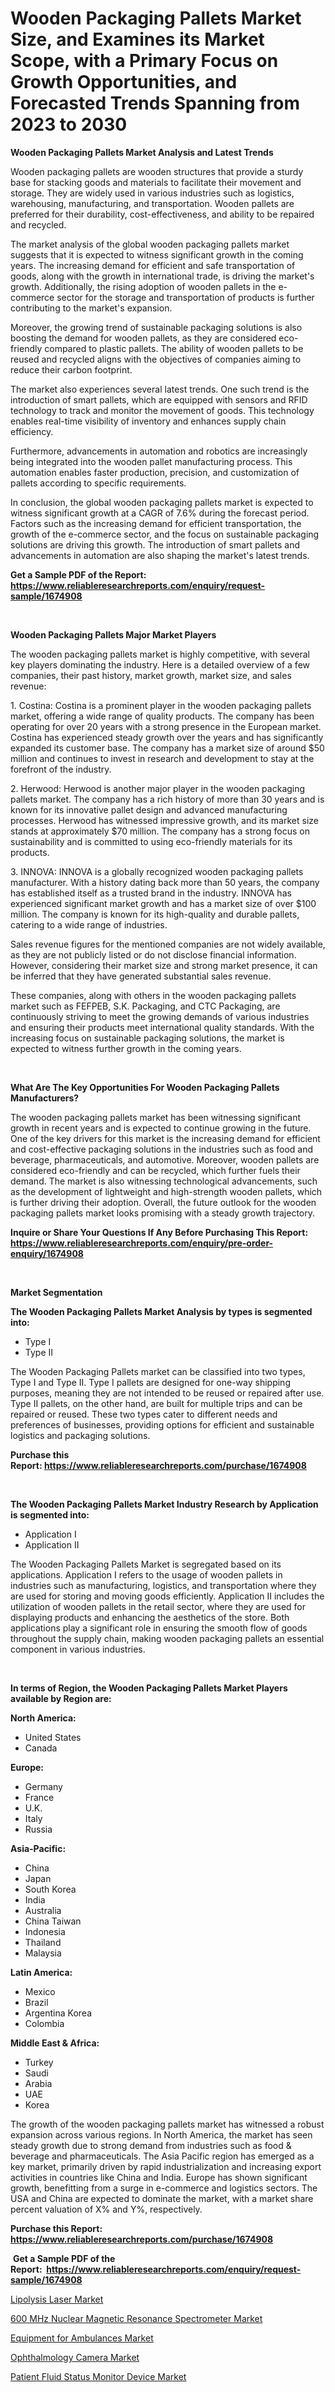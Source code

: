 <p><h1>Wooden Packaging Pallets Market Size, and Examines its Market Scope, with a Primary Focus on Growth Opportunities, and Forecasted Trends Spanning from 2023 to 2030</h1></p><p><strong>Wooden Packaging Pallets Market Analysis and Latest Trends</strong></p>
<p><p>Wooden packaging pallets are wooden structures that provide a sturdy base for stacking goods and materials to facilitate their movement and storage. They are widely used in various industries such as logistics, warehousing, manufacturing, and transportation. Wooden pallets are preferred for their durability, cost-effectiveness, and ability to be repaired and recycled.</p><p>The market analysis of the global wooden packaging pallets market suggests that it is expected to witness significant growth in the coming years. The increasing demand for efficient and safe transportation of goods, along with the growth in international trade, is driving the market's growth. Additionally, the rising adoption of wooden pallets in the e-commerce sector for the storage and transportation of products is further contributing to the market's expansion.</p><p>Moreover, the growing trend of sustainable packaging solutions is also boosting the demand for wooden pallets, as they are considered eco-friendly compared to plastic pallets. The ability of wooden pallets to be reused and recycled aligns with the objectives of companies aiming to reduce their carbon footprint.</p><p>The market also experiences several latest trends. One such trend is the introduction of smart pallets, which are equipped with sensors and RFID technology to track and monitor the movement of goods. This technology enables real-time visibility of inventory and enhances supply chain efficiency.</p><p>Furthermore, advancements in automation and robotics are increasingly being integrated into the wooden pallet manufacturing process. This automation enables faster production, precision, and customization of pallets according to specific requirements.</p><p>In conclusion, the global wooden packaging pallets market is expected to witness significant growth at a CAGR of 7.6% during the forecast period. Factors such as the increasing demand for efficient transportation, the growth of the e-commerce sector, and the focus on sustainable packaging solutions are driving this growth. The introduction of smart pallets and advancements in automation are also shaping the market's latest trends.</p></p>
<p><strong>Get a Sample PDF of the Report:&nbsp; <a href="https://www.reliableresearchreports.com/enquiry/request-sample/1674908">https://www.reliableresearchreports.com/enquiry/request-sample/1674908</a></strong></p>
<p>&nbsp;</p>
<p><strong>Wooden Packaging Pallets Major Market Players</strong></p>
<p><p>The wooden packaging pallets market is highly competitive, with several key players dominating the industry. Here is a detailed overview of a few companies, their past history, market growth, market size, and sales revenue:</p><p>1. Costina: Costina is a prominent player in the wooden packaging pallets market, offering a wide range of quality products. The company has been operating for over 20 years with a strong presence in the European market. Costina has experienced steady growth over the years and has significantly expanded its customer base. The company has a market size of around $50 million and continues to invest in research and development to stay at the forefront of the industry.</p><p>2. Herwood: Herwood is another major player in the wooden packaging pallets market. The company has a rich history of more than 30 years and is known for its innovative pallet design and advanced manufacturing processes. Herwood has witnessed impressive growth, and its market size stands at approximately $70 million. The company has a strong focus on sustainability and is committed to using eco-friendly materials for its products.</p><p>3. INNOVA: INNOVA is a globally recognized wooden packaging pallets manufacturer. With a history dating back more than 50 years, the company has established itself as a trusted brand in the industry. INNOVA has experienced significant market growth and has a market size of over $100 million. The company is known for its high-quality and durable pallets, catering to a wide range of industries.</p><p>Sales revenue figures for the mentioned companies are not widely available, as they are not publicly listed or do not disclose financial information. However, considering their market size and strong market presence, it can be inferred that they have generated substantial sales revenue.</p><p>These companies, along with others in the wooden packaging pallets market such as FEFPEB, S.K. Packaging, and CTC Packaging, are continuously striving to meet the growing demands of various industries and ensuring their products meet international quality standards. With the increasing focus on sustainable packaging solutions, the market is expected to witness further growth in the coming years.</p></p>
<p>&nbsp;</p>
<p><strong>What Are The Key Opportunities For Wooden Packaging Pallets Manufacturers?</strong></p>
<p><p>The wooden packaging pallets market has been witnessing significant growth in recent years and is expected to continue growing in the future. One of the key drivers for this market is the increasing demand for efficient and cost-effective packaging solutions in the industries such as food and beverage, pharmaceuticals, and automotive. Moreover, wooden pallets are considered eco-friendly and can be recycled, which further fuels their demand. The market is also witnessing technological advancements, such as the development of lightweight and high-strength wooden pallets, which is further driving their adoption. Overall, the future outlook for the wooden packaging pallets market looks promising with a steady growth trajectory.</p></p>
<p><strong>Inquire or Share Your Questions If Any Before Purchasing This Report: <a href="https://www.reliableresearchreports.com/enquiry/pre-order-enquiry/1674908">https://www.reliableresearchreports.com/enquiry/pre-order-enquiry/1674908</a></strong></p>
<p>&nbsp;</p>
<p><strong>Market Segmentation</strong></p>
<p><strong>The Wooden Packaging Pallets Market Analysis by types is segmented into:</strong></p>
<p><ul><li>Type I</li><li>Type II</li></ul></p>
<p><p>The Wooden Packaging Pallets market can be classified into two types, Type I and Type II. Type I pallets are designed for one-way shipping purposes, meaning they are not intended to be reused or repaired after use. Type II pallets, on the other hand, are built for multiple trips and can be repaired or reused. These two types cater to different needs and preferences of businesses, providing options for efficient and sustainable logistics and packaging solutions.</p></p>
<p><strong>Purchase this Report:&nbsp;<a href="https://www.reliableresearchreports.com/purchase/1674908">https://www.reliableresearchreports.com/purchase/1674908</a></strong></p>
<p>&nbsp;</p>
<p><strong>The Wooden Packaging Pallets Market Industry Research by Application is segmented into:</strong></p>
<p><ul><li>Application I</li><li>Application II</li></ul></p>
<p><p>The Wooden Packaging Pallets Market is segregated based on its applications. Application I refers to the usage of wooden pallets in industries such as manufacturing, logistics, and transportation where they are used for storing and moving goods efficiently. Application II includes the utilization of wooden pallets in the retail sector, where they are used for displaying products and enhancing the aesthetics of the store. Both applications play a significant role in ensuring the smooth flow of goods throughout the supply chain, making wooden packaging pallets an essential component in various industries.</p></p>
<p>&nbsp;</p>
<p><strong>In terms of Region, the Wooden Packaging Pallets Market Players available by Region are:</strong></p>
<p>
    <p> <strong> North America: </strong>
        <ul>
            <li>United States</li>
            <li>Canada</li>
        </ul>
        </p> 
    <p> <strong> Europe: </strong>
        <ul>
            <li>Germany</li>
            <li>France</li>
            <li>U.K.</li>
            <li>Italy</li>
            <li>Russia</li>
        </ul>
        </p> 
    <p> <strong> Asia-Pacific: </strong>
        <ul>
            <li>China</li>
            <li>Japan</li>
            <li>South Korea</li>
            <li>India</li>
            <li>Australia</li>
            <li>China Taiwan</li>
            <li>Indonesia</li>
            <li>Thailand</li>
            <li>Malaysia</li>
        </ul>
        </p> 
    <p> <strong> Latin America: </strong>
        <ul>
            <li>Mexico</li>
            <li>Brazil</li>
            <li>Argentina Korea</li>
            <li>Colombia</li>
        </ul>
        </p> 
    <p> <strong> Middle East & Africa: </strong>
        <ul>
            <li>Turkey</li>
            <li>Saudi</li>
            <li>Arabia</li>
            <li>UAE</li>
            <li>Korea</li>
        </ul>
    </p>
    </p>
<p><p>The growth of the wooden packaging pallets market has witnessed a robust expansion across various regions. In North America, the market has seen steady growth due to strong demand from industries such as food & beverage and pharmaceuticals. The Asia Pacific region has emerged as a key market, primarily driven by rapid industrialization and increasing export activities in countries like China and India. Europe has shown significant growth, benefitting from a surge in e-commerce and logistics sectors. The USA and China are expected to dominate the market, with a market share percent valuation of X% and Y%, respectively.</p></p>
<p><strong>Purchase this Report: <a href="https://www.reliableresearchreports.com/purchase/1674908">https://www.reliableresearchreports.com/purchase/1674908</a></strong></p>
<p>&nbsp;<strong>Get a Sample PDF of the Report:&nbsp;&nbsp;<a href="https://www.reliableresearchreports.com/enquiry/request-sample/1674908">https://www.reliableresearchreports.com/enquiry/request-sample/1674908</a></strong></p>
<p><strong></strong></p>
<p><p><a href="https://www.linkedin.com/pulse/lipolysis-laser-market-size-growth-forecast-from-2023-ul5hc/">Lipolysis Laser Market</a></p><p><a href="https://medium.com/@shubham99912151/600-mhz-nuclear-magnetic-resonance-spectrometer-market-analysis-and-sze-forecasted-for-period-from-a39f4fb00ca0">600 MHz Nuclear Magnetic Resonance Spectrometer Market</a></p><p><a href="https://www.linkedin.com/pulse/equipment-ambulances-market-research-report-provides-thorough-zxv7c/">Equipment for Ambulances Market</a></p><p><a href="https://www.linkedin.com/pulse/ophthalmology-camera-market-size-share-global-analysis-suioc/">Ophthalmology Camera Market</a></p><p><a href="https://medium.com/@primeyash92/patient-fluid-status-monitor-device-market-outlook-industry-overview-and-forecast-2023-to-2030-7766fd1c9950">Patient Fluid Status Monitor Device Market</a></p></p>